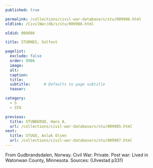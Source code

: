 ```yaml
---
published: true

permalink: /collections/civil-war-database/s/stu/009986.html
oldlink: /CivilWar/db/s/stu/009986.html

oldid: 009986

title: STUDNES, Solfest

pagelist:
  exclude: false
  order: 9986
  image: 
  alt:
  caption:
  title:
  subtitle:      # Defaults to page subtitle
  teaser:

category: 
  - S 
  - STU

previous:
  title: STUBBERUD, Hans A.
  url: /collections/civil-war-database/s/stu/009985.html  
next:
  title: STUGO, Aslak Olsen
  url: /collections/civil-war-database/s/stu/009987.html   
---
```

From Gudbrandsdalen, Norway. Civil War: Private. Post war: Lived in Watonwan County, Minnesota. Sources: (Ulvestad p331)
